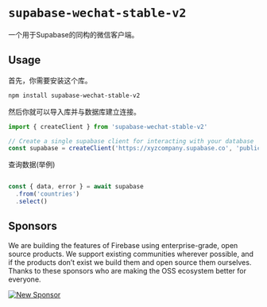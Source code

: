# `supabase-wechat-stable-v2`


一个用于Supabase的同构的微信客户端。


## Usage

首先，你需要安装这个库。

```sh
npm install supabase-wechat-stable-v2
```

然后你就可以导入库并与数据库建立连接。

```js
import { createClient } from 'supabase-wechat-stable-v2'

// Create a single supabase client for interacting with your database
const supabase = createClient('https://xyzcompany.supabase.co', 'public-anon-key')
```
查询数据(举例)

```js

const { data, error } = await supabase
  .from('countries')
  .select()

```


## Sponsors

We are building the features of Firebase using enterprise-grade, open source products. We support existing communities wherever possible, and if the products don’t exist we build them and open source them ourselves. Thanks to these sponsors who are making the OSS ecosystem better for everyone.

[![New Sponsor](https://user-images.githubusercontent.com/10214025/90518111-e74bbb00-e198-11ea-8f88-c9e3c1aa4b5b.png)](https://github.com/sponsors/supabase)

